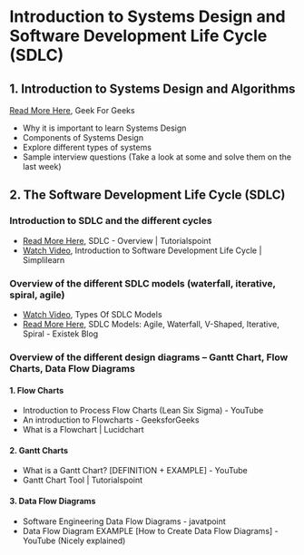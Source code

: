 # Introduction to Systems Design and Software Development Life Cycle (SDLC)

## 1. Introduction to Systems Design and Algorithms
[Read More Here](https://www.geeksforgeeks.org/what-is-system-design-learn-system-design/), Geek For Geeks
- Why it is important to learn Systems Design
- Components of Systems Design
- Explore different types of systems
- Sample interview questions (Take a look at some and solve them on the last week)


## 2. The Software Development Life Cycle (SDLC)
### Introduction to SDLC and the different cycles
- [Read More Here](https://www.tutorialspoint.com/sdlc/sdlc_overview.htm), SDLC - Overview | Tutorialspoint
- [Watch Video](https://www.youtube.com/watch?v=5b36UTNRmtI), Introduction to Software Development Life Cycle | Simplilearn 
 
### Overview of the different SDLC models (waterfall, iterative, spiral, agile)
- [Watch Video](https://www.youtube.com/watch?v=bLrbX4ZCQeY), Types Of SDLC Models
- [Read More Here](https://existek.com/blog/sdlc-models/), SDLC Models: Agile, Waterfall, V-Shaped, Iterative, Spiral - Existek Blog 
 
### Overview of the different design diagrams – Gantt Chart, Flow Charts, Data Flow Diagrams
#### 1. Flow Charts
-	Introduction to Process Flow Charts (Lean Six Sigma) - YouTube
- An introduction to Flowcharts - GeeksforGeeks
-	What is a Flowchart | Lucidchart
  
#### 2. Gantt Charts
- What is a Gantt Chart? [DEFINITION + EXAMPLE] - YouTube
- Gantt Chart Tool | Tutorialspoint

#### 3. Data Flow Diagrams
- Software Engineering Data Flow Diagrams - javatpoint
- Data Flow Diagram EXAMPLE [How to Create Data Flow Diagrams] - YouTube (Nicely explained)
